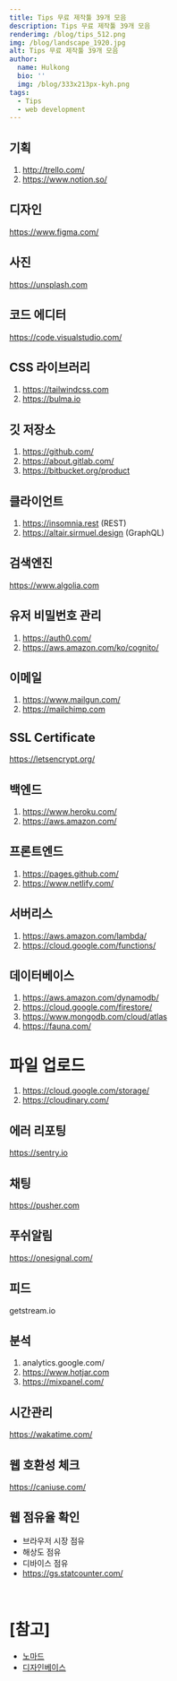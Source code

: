 ```yaml
---
title: Tips 무료 제작툴 39개 모음
description: Tips 무료 제작툴 39개 모음
renderimg: /blog/tips_512.png
img: /blog/landscape_1920.jpg
alt: Tips 무료 제작툴 39개 모음
author:
  name: Hulkong
  bio: ''
  img: /blog/333x213px-kyh.png
tags:
  - Tips
  - web development
---
```


## 기획

1. http://trello.com/
2. https://www.notion.so/

## 디자인

https://www.figma.com/

## 사진

https://unsplash.com

## 코드 에디터

https://code.visualstudio.com/

## CSS 라이브러리

1. https://tailwindcss.com
2. https://bulma.io

## 깃 저장소

1. https://github.com/
2. https://about.gitlab.com/
3. https://bitbucket.org/product

## 클라이언트

1. https://insomnia.rest (REST)
2. https://altair.sirmuel.design (GraphQL)

## 검색엔진

https://www.algolia.com

## 유저 비밀번호 관리

1. https://auth0.com/
2. https://aws.amazon.com/ko/cognito/

## 이메일

1. https://www.mailgun.com/
2. https://mailchimp.com

## SSL Certificate

https://letsencrypt.org/

## 백엔드

1. https://www.heroku.com/
2. https://aws.amazon.com/

## 프론트엔드

1. https://pages.github.com/
2. https://www.netlify.com/

## 서버리스

1. https://aws.amazon.com/lambda/
2. https://cloud.google.com/functions/

## 데이터베이스

1. https://aws.amazon.com/dynamodb/
2. https://cloud.google.com/firestore/
3. https://www.mongodb.com/cloud/atlas
4. https://fauna.com/

# 파일 업로드

1. https://cloud.google.com/storage/
2. https://cloudinary.com/

## 에러 리포팅

https://sentry.io

## 채팅

https://pusher.com

## 푸쉬알림

https://onesignal.com/

## 피드

getstream.io

## 분석

1. analytics.google.com/
2. https://www.hotjar.com
3. https://mixpanel.com/

## 시간관리

https://wakatime.com/

## 웹 호환성 체크

https://caniuse.com/

## 웹 점유율 확인

- 브라우저 시장 점유
- 해상도 점유
- 디바이스 점유
- https://gs.statcounter.com/

<br/>

# [참고]

- [노마드](https://www.youtube.com/watch?v=u3Ph_M2bySg&t=2s)
- [디자인베이스](https://www.youtube.com/watch?v=Q_gcAAKfGKw&t=245s)
